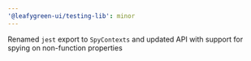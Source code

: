 ```yaml
---
'@leafygreen-ui/testing-lib': minor
---
```


Renamed `jest` export to `SpyContexts` and updated API with support for spying on non-function properties

